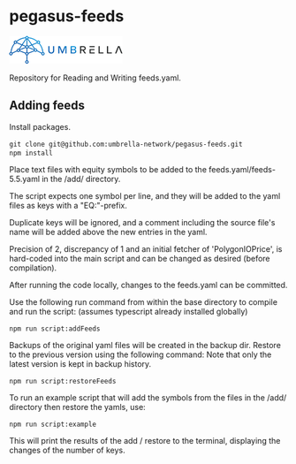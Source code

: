 # pegasus-feeds

![Umbrella network - logo](./assets/umb.network-logo.png)

Repository for Reading and Writing feeds.yaml.


## Adding feeds

Install packages.

```
git clone git@github.com:umbrella-network/pegasus-feeds.git
npm install
```

Place text files with equity symbols to be added to the feeds.yaml/feeds-5.5.yaml in the /add/ directory.

The script expects one symbol per line, and they will be added to the yaml files as keys with a "EQ:"-prefix.

Duplicate keys will be ignored, and a comment including the source file's name will be added above the new entries in the yaml.

Precision of 2, discrepancy of 1 and an initial fetcher of 'PolygonIOPrice', is hard-coded into the main script and can be changed as desired (before compilation).

After running the code locally, changes to the feeds.yaml can be committed.

Use the following run command from within the base directory to compile and run the script: (assumes typescript already installed globally)

```
npm run script:addFeeds
```

Backups of the original yaml files will be created in the backup dir.  Restore to the previous version using the following command:
Note that only the latest version is kept in backup history.

```
npm run script:restoreFeeds
```

To run an example script that will add the symbols from the files in the /add/ directory then restore the yamls, use:

```
npm run script:example
```

This will print the results of the add / restore to the terminal, displaying the changes of the number of keys.